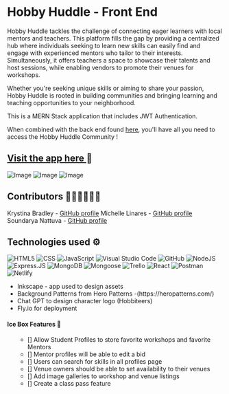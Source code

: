 # Hobby Huddle - Front End

Hobby Huddle tackles the challenge of connecting eager learners with local mentors and teachers. This platform fills the gap by providing a centralized hub where individuals seeking to learn new skills can easily find and engage with experienced mentors who tailor to their interests. Simultaneously, it offers teachers a space to showcase their talents and host sessions, while enabling vendors to promote their venues for workshops. 

Whether you're seeking unique skills or aiming to share your passion, Hobby Huddle is rooted in building communities and bringing learning and teaching opportunities to your neighborhood.

This is a MERN Stack application that includes JWT Authentication. 

When combined with the back end found [here](https://github.com/Reizor-75/hobby-huddle-back-end), you'll have all you need to access the Hobby Huddle Community !

## <a href="https://hobbyhuddle.netlify.app/">Visit the app here </a> 💫

![Image](https://i.imgur.com/AnuN3lq.png)
![Image](https://i.imgur.com/wnjTwGS.png)
![Image](https://i.imgur.com/501iqQI.png)

## Contributors 👩‍💻👩‍💻👩‍💻

Krystina Bradley - [GitHub profile](https://github.com/kscott2016)
Michelle Linares - [GitHub profile](https://github.com/Reizor-75)
Soundarya Nattuva - [GitHub profile](https://github.com/SoundaryaNattuva)

## Technologies used :gear:
![HTML5](https://img.shields.io/badge/html5-%23E34F26.svg?style=for-the-badge&logo=html5&logoColor=white)
![CSS](https://img.shields.io/badge/CSS-239120?&style=for-the-badge&logo=css3&logoColor=white)
![JavaScript](https://img.shields.io/badge/javascript-%23323330.svg?style=for-the-badge&logo=javascript&logoColor=%23F7DF1E)
![Visual Studio Code](https://img.shields.io/badge/Visual%20Studio%20Code-0078d7.svg?style=for-the-badge&logo=visual-studio-code&logoColor=white)
![GitHub](https://img.shields.io/badge/GitHub-100000?style=for-the-badge&logo=github&logoColor=white)
![NodeJS](https://img.shields.io/badge/Node.js-43853D?style=for-the-badge&logo=node.js&logoColorj=white)
![Express.JS](https://img.shields.io/badge/Express.js-404D59?style=for-the-badge)
![MongoDB](https://img.shields.io/badge/MongoDB-4EA94B?style=for-the-badge&logo=mongodb&logoColor=white)
![Mongoose](https://img.shields.io/badge/Mongoose-880000.svg?style=for-the-badge&logo=Mongoose&logoColor=white)
![Trello](https://img.shields.io/badge/Trello-%23026AA7.svg?style=for-the-badge&logo=Trello&logoColor=white)
![React](https://img.shields.io/badge/react-%2320232a.svg?style=for-the-badge&logo=react&logoColor=%2361DAFB)
![Postman](https://img.shields.io/badge/Postman-FF6C37?style=for-the-badge&logo=postman&logoColor=white)
![Netlify](https://img.shields.io/netlify/:projectId)


<ul>
<li>Inkscape - app used to design assets</li>
<li>Background Patterns from Hero Patterns -(https://heropatterns.com/)</li>
<li>Chat GPT to design character logo (Hobbiteers)</li>
<li>Fly.io for deployment
</ul>

#### Ice Box Features 🧊
<ul>
<ul>
<li>[] Allow Student Profiles to store favorite workshops and favorite Mentors</li>
<li>[] Mentor profiles will be able to edit a bid</li>
<li>[] Users can search for skills in all profiles page</li>
<li>[] Venue owners should be able to set availability to their venues</li>
<li>[] Add image galleries to workshop and venue listings</li>
<li>[] Create a class pass feature</li>
</ul>

